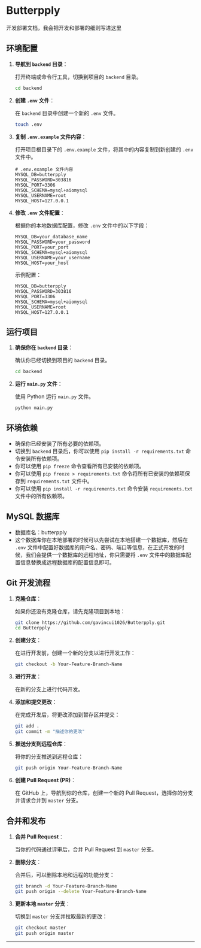 # Butterpply

开发部署文档，我会把开发和部署的细则写进这里

## 环境配置

1. **导航到 `backend` 目录**：

    打开终端或命令行工具，切换到项目的 `backend` 目录。

    ```bash
    cd backend
    ```

2. **创建 `.env` 文件**：

    在 `backend` 目录中创建一个新的 `.env` 文件。

    ```bash
    touch .env
    ```

3. **复制 `.env.example` 文件内容**：

    打开项目根目录下的 `.env.example` 文件，将其中的内容复制到新创建的 `.env` 文件中。

    ```plaintext
    # .env.example 文件内容
    MYSQL_DB=butterpply
    MYSQL_PASSWORD=303816
    MYSQL_PORT=3306
    MYSQL_SCHEMA=mysql+aiomysql
    MYSQL_USERNAME=root
    MYSQL_HOST=127.0.0.1
    ```

4. **修改 `.env` 文件配置**：

    根据你的本地数据库配置，修改 `.env` 文件中的以下字段：

    ```plaintext
    MYSQL_DB=your_database_name
    MYSQL_PASSWORD=your_password
    MYSQL_PORT=your_port
    MYSQL_SCHEMA=mysql+aiomysql
    MYSQL_USERNAME=your_username
    MYSQL_HOST=your_host
    ```

    示例配置：

    ```plaintext
    MYSQL_DB=butterpply
    MYSQL_PASSWORD=303816
    MYSQL_PORT=3306
    MYSQL_SCHEMA=mysql+aiomysql
    MYSQL_USERNAME=root
    MYSQL_HOST=127.0.0.1
    ```

## 运行项目

1. **确保你在 `backend` 目录**：

    确认你已经切换到项目的 `backend` 目录。

    ```bash
    cd backend
    ```

2. **运行 `main.py` 文件**：

    使用 Python 运行 `main.py` 文件。

    ```bash
    python main.py
    ```

## 环境依赖

- 确保你已经安装了所有必要的依赖项。
- 切换到 `backend` 目录后，你可以使用 `pip install -r requirements.txt` 命令安装所有依赖项。
- 你可以使用 `pip freeze` 命令查看所有已安装的依赖项。
- 你可以使用 `pip freeze > requirements.txt` 命令将所有已安装的依赖项保存到 `requirements.txt` 文件中。
- 你可以使用 `pip install -r requirements.txt` 命令安装 `requirements.txt` 文件中的所有依赖项。


## MySQL 数据库
- 数据库名：butterpply
- 这个数据库你在本地部署的时候可以先尝试在本地搭建一个数据库，然后在 `.env` 文件中配置好数据库的用户名、密码、端口等信息，在正式开发的时候，我们会提供一个数据库的远程地址，你只需要将 `.env` 文件中的数据库配置信息替换成远程数据库的配置信息即可。



## Git 开发流程

1. **克隆仓库**：

    如果你还没有克隆仓库，请先克隆项目到本地：

    ```bash
    git clone https://github.com/gavincui1026/Butterpply.git
    cd Butterpply
    ```

2. **创建分支**：

    在进行开发前，创建一个新的分支以进行开发工作：

    ```bash
    git checkout -b Your-Feature-Branch-Name
    ```

3. **进行开发**：

    在新的分支上进行代码开发。

4. **添加和提交更改**：

    在完成开发后，将更改添加到暂存区并提交：

    ```bash
    git add .
    git commit -m "描述你的更改"
    ```

5. **推送分支到远程仓库**：

    将你的分支推送到远程仓库：

    ```bash
    git push origin Your-Feature-Branch-Name
    ```

6. **创建 Pull Request (PR)**：

    在 GitHub 上，导航到你的仓库，创建一个新的 Pull Request，选择你的分支并请求合并到 `master` 分支。

## 合并和发布

1. **合并 Pull Request**：

    当你的代码通过评审后，合并 Pull Request 到 `master` 分支。

2. **删除分支**：

    合并后，可以删除本地和远程的功能分支：

    ```bash
    git branch -d Your-Feature-Branch-Name
    git push origin --delete Your-Feature-Branch-Name
    ```

3. **更新本地 `master` 分支**：

    切换到 `master` 分支并拉取最新的更改：

    ```bash
    git checkout master
    git push origin master
    ```
---



